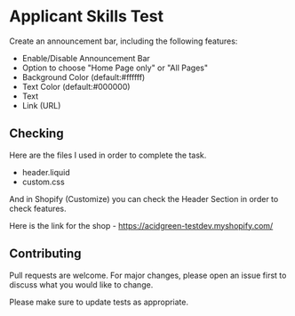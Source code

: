 # Applicant Skills Test

Create an announcement bar, including the following features:

- Enable/Disable Announcement Bar
- Option to choose "Home Page only" or "All Pages"
- Background Color (default:#ffffff)
- Text Color (default:#000000)
- Text
- Link (URL)


## Checking

Here are the files I used in order to complete the task.

- header.liquid
- custom.css

And in Shopify (Customize) you can check the Header Section in order to check features.  

Here is the link for the shop - https://acidgreen-testdev.myshopify.com/

## Contributing
Pull requests are welcome. For major changes, please open an issue first to discuss what you would like to change.

Please make sure to update tests as appropriate.
